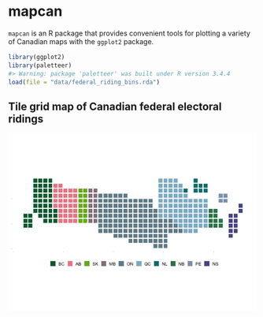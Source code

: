 <!-- README.md is generated from README.Rmd. Please edit that file -->
mapcan
======

`mapcan` is an R package that provides convenient tools for plotting a variety of Canadian maps with the `ggplot2` package.

``` r
library(ggplot2)
library(paletteer)
#> Warning: package 'paletteer' was built under R version 3.4.4
load(file = "data/federal_riding_bins.rda")
```

Tile grid map of Canadian federal electoral ridings
---------------------------------------------------

![](README-unnamed-chunk-3-1.png)
